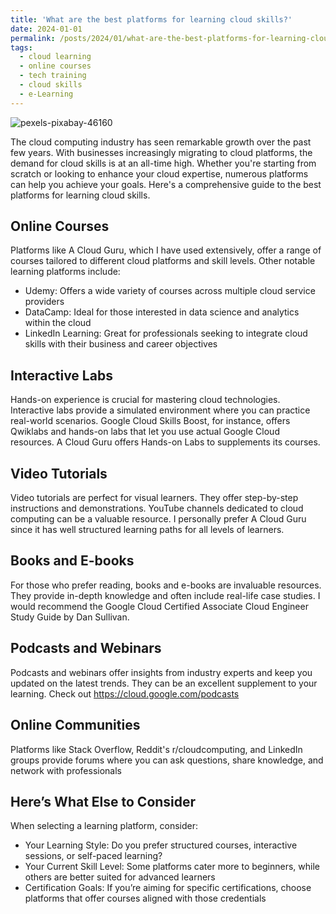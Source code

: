 ```yaml
---
title: 'What are the best platforms for learning cloud skills?'
date: 2024-01-01
permalink: /posts/2024/01/what-are-the-best-platforms-for-learning-cloud-skills/
tags:
  - cloud learning
  - online courses
  - tech training
  - cloud skills
  - e-Learning
---
```

![pexels-pixabay-46160](https://github.com/paraskevasleivadaros/paraskevasleivadaros.github.io/assets/16403754/ff01d08f-db89-46f3-98d3-971f6aeb4b1f)

The cloud computing industry has seen remarkable growth over the past few years. With businesses increasingly migrating to cloud platforms, the demand for cloud skills is at an all-time high. Whether you're starting from scratch or looking to enhance your cloud expertise, numerous platforms can help you achieve your goals. Here's a comprehensive guide to the best platforms for learning cloud skills.

## Online Courses
Platforms like A Cloud Guru, which I have used extensively, offer a range of courses tailored to different cloud platforms and skill levels. Other notable learning platforms include:
- Udemy: Offers a wide variety of courses across multiple cloud service providers
- DataCamp: Ideal for those interested in data science and analytics within the cloud
- LinkedIn Learning: Great for professionals seeking to integrate cloud skills with their business and career objectives

## Interactive Labs
Hands-on experience is crucial for mastering cloud technologies. Interactive labs provide a simulated environment where you can practice real-world scenarios. Google Cloud Skills Boost, for instance, offers Qwiklabs and hands-on labs that let you use actual Google Cloud resources. A Cloud Guru offers Hands-on Labs to supplements its courses.

## Video Tutorials
Video tutorials are perfect for visual learners. They offer step-by-step instructions and demonstrations. YouTube channels dedicated to cloud computing can be a valuable resource. I personally prefer A Cloud Guru since it has well structured learning paths for all levels of learners.

## Books and E-books
For those who prefer reading, books and e-books are invaluable resources. They provide in-depth knowledge and often include real-life case studies. I would recommend the Google Cloud Certified Associate Cloud Engineer Study Guide by Dan Sullivan.

## Podcasts and Webinars
Podcasts and webinars offer insights from industry experts and keep you updated on the latest trends. They can be an excellent supplement to your learning. Check out https://cloud.google.com/podcasts

## Online Communities
Platforms like Stack Overflow, Reddit's r/cloudcomputing, and LinkedIn groups provide forums where you can ask questions, share knowledge, and network with professionals

## Here’s What Else to Consider
When selecting a learning platform, consider:
- Your Learning Style: Do you prefer structured courses, interactive sessions, or self-paced learning?
- Your Current Skill Level: Some platforms cater more to beginners, while others are better suited for advanced learners
- Certification Goals: If you’re aiming for specific certifications, choose platforms that offer courses aligned with those credentials
